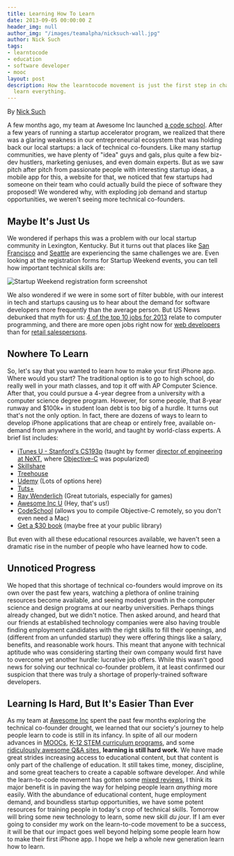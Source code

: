 ```yaml
---
title: Learning How To Learn
date: 2013-09-05 00:00:00 Z
header_img: null
author_img: "/images/teamalpha/nicksuch-wall.jpg"
author: Nick Such
tags:
- learntocode
- education
- software developer
- mooc
layout: post
description: How the learntocode movement is just the first step in changing how we
  learn everything.
---
```


By [Nick Such](https://plus.google.com/+NickSuch/)

A few months ago, my team at Awesome Inc launched [a code school](http://awesomeincu.com/). After a few years of running a startup accelerator program, we realized that there was a glaring weakness in our entrepreneurial ecosystem that was holding back our local startups: a lack of technical co-founders. Like many startup communities, we have plenty of "idea" guys and gals, plus quite a few biz-dev hustlers, marketing geniuses, and even domain experts. But as we saw pitch after pitch from passionate people with interesting startup ideas, a mobile app for this, a website for that, we noticed that few startups had someone on their team who could actually build the piece of software they proposed! We wondered why, with exploding job demand and startup opportunities, we weren't seeing more technical co-founders.

<!--more-->

## Maybe It's Just Us

We wondered if perhaps this was a problem with our local startup community in Lexington, Kentucky. But it turns out that places like [San Francisco](http://software.intel.com/en-us/blogs/2013/06/05/high-demand-the-occupational-outlook-for-developers) and [Seattle](http://www.prweb.com/releases/2013/5/prweb10722164.htm) are experiencing the same challenges we are. Even looking at the registration forms for Startup Weekend events, you can tell how important technical skills are:

<img src="http://f.cl.ly/items/471Z11241r1e0J2u3h3n/Screen%20Shot%202013-09-05%20at%201.00.31%20PM.png" alt="Startup Weekend registration form screenshot" />

We also wondered if we were in some sort of filter bubble, with our interest in tech and startups causing us to hear about the demand for software developers more frequently than the average person. But US News debunked that myth for us: [4 of the top 10 jobs for 2013](http://money.usnews.com/careers/best-jobs/rankings/the-100-best-jobs?int=7acb53) relate to computer programming, and there are more open jobs right now for [web developers](http://money.usnews.com/money/careers/slideshows/7-occupations-with-the-highest-hiring-demand/4) than for [retail salespersons](http://money.usnews.com/money/careers/slideshows/7-occupations-with-the-highest-hiring-demand/8).

## Nowhere To Learn

So, let's say that you wanted to learn how to make your first iPhone app. Where would you start? The traditional option is to go to high school, do really well in your math classes, and top it off with AP Computer Science. After that, you could pursue a 4-year degree from a university with a computer science degree program. However, for some people, that 8-year runway and $100k+ in student loan debt is too big of a hurdle. It turns out that's not the only option. In fact, there are dozens of ways to learn to develop iPhone applications that are cheap or entirely free, available on-demand from anywhere in the world, and taught by world-class experts. A brief list includes:

* [iTunes U - Stanford's CS193p](https://itunes.apple.com/us/course/coding-together-developing/id593208016) (taught by former [director of engineering at NeXT](http://www.nextcomputers.org/NeXTfiles/Articles/NeXTWORLD/NeXTWORLD_Extra/93.06.07.J.J.NWE/93.06.07.J.J.NWExtra22.html), where [Objective-C](http://en.wikipedia.org/wiki/Objective-C) was popularized)
* [Skillshare](http://www.skillshare.com/classes/technology/Program-iPhone-Apps-Become-an-iPhone-Developer/461761892?via=search)
* [Treehouse](http://teamtreehouse.com/library/ios-development)
* [Udemy](https://www.udemy.com/courses/search/?q=iphone) (Lots of options here)
* [Tuts+](http://mobile.tutsplus.com/category/tutorials/iphone/)
* [Ray Wenderlich](http://www.raywenderlich.com/tutorials) (Great tutorials, especially for games)
* [Awesome Inc U](http://awesomeincu.com/) (Hey, that's us!)
* [CodeSchool](http://www.codeschool.com/courses/try-ios) (allows you to compile Objective-C remotely, so you don't even need a Mac)
* [Get a $30 book](http://www.amazon.com/iOS-Programming-Ranch-Edition-Guides/dp/0321942051/ref=dp_ob_title_bk) (maybe free at your public library)

But even with all these educational resources available, we haven't seen a dramatic rise in the number of people who have learned how to code.

## Unnoticed Progress

We hoped that this shortage of technical co-founders would improve on its own over the past few years, watching a plethora of online training resources become available, and seeing modest growth in the computer science and design programs at our nearby universities. Perhaps things already changed, but we didn't notice. Then asked around, and heard that our friends at established technology companies were also having trouble finding employment candidates with the right skills to fill their openings, and (different from an unfunded startup) they were offering things like a salary, benefits, and reasonable work hours. This meant that anyone with technical aptitude who was considering starting their own company would first have to overcome yet another hurdle: lucrative job offers. While this wasn't good news for solving our technical co-founder problem, it at least confirmed our suspicion that there was truly a shortage of properly-trained software developers.

## Learning Is Hard, But It's Easier Than Ever

As my team at [Awesome Inc](http://awesomeincu.com/) spent the past few months exploring the technical co-founder drought, we learned that our society's journey to help people learn to code is still in its infancy. In spite of all our modern advances in [MOOCs](https://www.coursera.org/), [K-12 STEM curriculum programs](http://alum.mit.edu/volunteering/VolunteerTools/K12Toolkit?destination=node/18117), and some [ridiculously awesome Q&A sites](http://stackoverflow.com/), **learning is still hard work**. We have made great strides increasing access to educational content, but that content is only part of the challenge of education. It still takes time, money, discipline, and some great teachers to create a capable software developer. And while the learn-to-code movement has gotten some [mixed reviews](http://www.slate.com/articles/technology/future_tense/2013/08/everybody_does_not_need_to_learn_to_code.html), I think its major benefit is in paving the way for helping people learn *anything* more easily. With the abundance of educational content, huge employment demand, and boundless startup opportunities, we have some potent resources for training people in today's crop of technical skills. Tomorrow will bring some new technology to learn, some new skill *du jour*. If I am ever going to consider my work on the learn-to-code movement to be a success, it will be that our impact goes well beyond helping some people learn how to make their first iPhone app. I hope we help a whole new generation learn how to learn.
